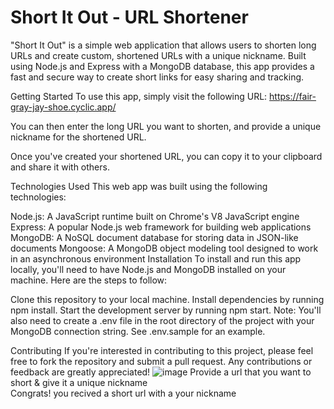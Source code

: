 # Short It Out - URL Shortener
"Short It Out" is a simple web application that allows users to shorten long URLs and create custom, shortened URLs with a unique nickname. Built using Node.js and Express with a MongoDB database, this app provides a fast and secure way to create short links for easy sharing and tracking.

Getting Started
To use this app, simply visit the following URL:  https://fair-gray-jay-shoe.cyclic.app/

You can then enter the long URL you want to shorten, and provide a unique nickname for the shortened URL.

Once you've created your shortened URL, you can copy it to your clipboard and share it with others.

Technologies Used
This web app was built using the following technologies:

Node.js: A JavaScript runtime built on Chrome's V8 JavaScript engine
Express: A popular Node.js web framework for building web applications
MongoDB: A NoSQL document database for storing data in JSON-like documents
Mongoose: A MongoDB object modeling tool designed to work in an asynchronous environment
Installation
To install and run this app locally, you'll need to have Node.js and MongoDB installed on your machine. Here are the steps to follow:

Clone this repository to your local machine.
Install dependencies by running npm install.
Start the development server by running npm start.
Note: You'll also need to create a .env file in the root directory of the project with your MongoDB connection string. See .env.sample for an example.

Contributing
If you're interested in contributing to this project, please feel free to fork the repository and submit a pull request. Any contributions or feedback are greatly appreciated!
![image](https://user-images.githubusercontent.com/37771235/218397436-9a2e94c6-3a1d-4cf1-b749-0921ea269764.png)
Provide a url that you want to short & give it a unique nickname  
Congrats! you recived a short url with a your nickname
